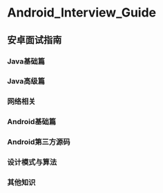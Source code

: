 # Android_Interview_Guide
## 安卓面试指南

### Java基础篇

### Java高级篇

### 网络相关

### Android基础篇

### Android第三方源码

### 设计模式与算法

### 其他知识
